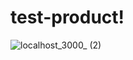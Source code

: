 # test-product!


![localhost_3000_ (2)](https://github.com/klernkamel/test-product/assets/100232565/27bbfb98-9df0-4a3e-8d2e-bdb63667a6f3)
